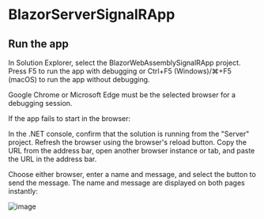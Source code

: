 # BlazorServerSignalRApp

## Run the app

In Solution Explorer, select the BlazorWebAssemblySignalRApp project. Press F5 to run the app with debugging or Ctrl+F5 (Windows)/⌘+F5 (macOS) to run the app without debugging.

Google Chrome or Microsoft Edge must be the selected browser for a debugging session.

If the app fails to start in the browser:

In the .NET console, confirm that the solution is running from the "Server" project.
Refresh the browser using the browser's reload button.
Copy the URL from the address bar, open another browser instance or tab, and paste the URL in the address bar.

Choose either browser, enter a name and message, and select the button to send the message. The name and message are displayed on both pages instantly:

![image](https://github.com/NETBootcamp/BlazorServerSignalRApp/assets/8570490/ece1d748-51eb-4e98-bc18-075bd0280555)
